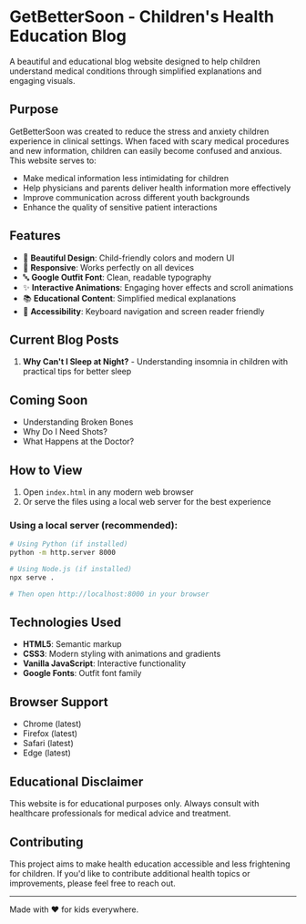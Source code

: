 # GetBetterSoon - Children's Health Education Blog

A beautiful and educational blog website designed to help children understand medical conditions through simplified explanations and engaging visuals.

## Purpose

GetBetterSoon was created to reduce the stress and anxiety children experience in clinical settings. When faced with scary medical procedures and new information, children can easily become confused and anxious. This website serves to:

- Make medical information less intimidating for children
- Help physicians and parents deliver health information more effectively
- Improve communication across different youth backgrounds
- Enhance the quality of sensitive patient interactions

## Features

- 🎨 **Beautiful Design**: Child-friendly colors and modern UI
- 📱 **Responsive**: Works perfectly on all devices
- 🔤 **Google Outfit Font**: Clean, readable typography
- ✨ **Interactive Animations**: Engaging hover effects and scroll animations
- 📚 **Educational Content**: Simplified medical explanations
- 🎯 **Accessibility**: Keyboard navigation and screen reader friendly

## Current Blog Posts

1. **Why Can't I Sleep at Night?** - Understanding insomnia in children with practical tips for better sleep

## Coming Soon

- Understanding Broken Bones
- Why Do I Need Shots?
- What Happens at the Doctor?

## How to View

1. Open `index.html` in any modern web browser
2. Or serve the files using a local web server for the best experience

### Using a local server (recommended):

```bash
# Using Python (if installed)
python -m http.server 8000

# Using Node.js (if installed)
npx serve .

# Then open http://localhost:8000 in your browser
```

## Technologies Used

- **HTML5**: Semantic markup
- **CSS3**: Modern styling with animations and gradients
- **Vanilla JavaScript**: Interactive functionality
- **Google Fonts**: Outfit font family

## Browser Support

- Chrome (latest)
- Firefox (latest)
- Safari (latest)
- Edge (latest)

## Educational Disclaimer

This website is for educational purposes only. Always consult with healthcare professionals for medical advice and treatment.

## Contributing

This project aims to make health education accessible and less frightening for children. If you'd like to contribute additional health topics or improvements, please feel free to reach out.

---

Made with ❤️ for kids everywhere. 